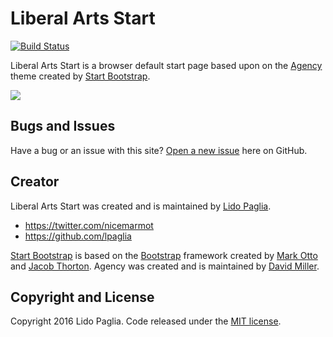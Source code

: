 # Liberal Arts Start

[![Build Status](https://travis-ci.org/tucla/liberal-arts-start.svg?branch=master)](https://travis-ci.org/tucla/liberal-arts-start)

Liberal Arts Start is a browser default start page based upon on the [Agency][agency] theme created by [Start Bootstrap][startbootstrap].

![](https://cloud.githubusercontent.com/assets/1696777/18010278/d2b897b6-6b7d-11e6-9d2a-611b2e36b5ca.png)

## Bugs and Issues

Have a bug or an issue with this site? [Open a new issue][issue] here on GitHub.

## Creator

Liberal Arts Start was created and is maintained by [Lido Paglia][lidopaglia].

* https://twitter.com/nicemarmot
* https://github.com/lpaglia

[Start Bootstrap][startbootstrap] is based on the [Bootstrap][getbootstrap] framework created by [Mark Otto][mdo] and [Jacob Thorton][fat]. Agency was created and is maintained by [David Miller][davidmiller].

## Copyright and License

Copyright 2016 Lido Paglia. Code released under the [MIT license][license].

[agency]: http://startbootstrap.com/template-overviews/agency/
[startbootstrap]: http://startbootstrap.com/
[issue]: https://github.com/lpaglia/liberal-arts-start/issues
[lidopaglia]: http://paglia.org
[davidmiller]: http://davidmiller.io/
[getbootstrap]: http://getbootstrap.com/
[mdo]: https://twitter.com/mdo
[fat]: https://twitter.com/fat
[license]: https://github.com/lpaglia/liberal-arts-start/blob/gh-pages/LICENSE
